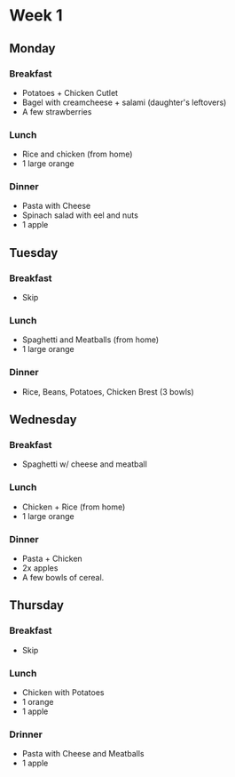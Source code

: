 # Week 1

## Monday

### Breakfast

- Potatoes + Chicken Cutlet
- Bagel with creamcheese + salami (daughter's leftovers)
- A few strawberries

### Lunch

- Rice and chicken (from home)
- 1 large orange

### Dinner

- Pasta with Cheese
- Spinach salad with eel and nuts
- 1 apple

## Tuesday

### Breakfast

- Skip

### Lunch

- Spaghetti and Meatballs (from home)
- 1 large orange

### Dinner

- Rice, Beans, Potatoes, Chicken Brest (3 bowls)

## Wednesday

### Breakfast

- Spaghetti w/ cheese and meatball

### Lunch

- Chicken + Rice (from home)
- 1 large orange

### Dinner

- Pasta + Chicken
- 2x apples
- A few bowls of cereal.

## Thursday

### Breakfast

- Skip

### Lunch

- Chicken with Potatoes
- 1 orange
- 1 apple

### Drinner

- Pasta with Cheese and Meatballs
- 1 apple

